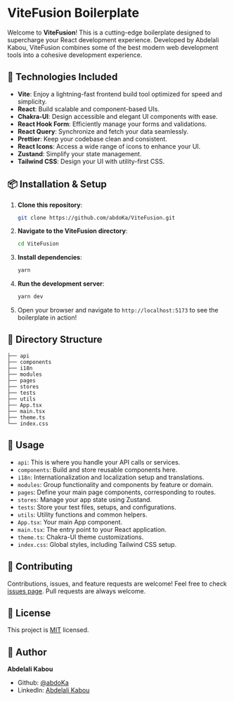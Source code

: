 
# ViteFusion Boilerplate

Welcome to **ViteFusion**! This is a cutting-edge boilerplate designed to supercharge your React development experience. Developed by Abdelali Kabou, ViteFusion combines some of the best modern web development tools into a cohesive development experience.

## 🚀 Technologies Included

- **Vite**: Enjoy a lightning-fast frontend build tool optimized for speed and simplicity.
- **React**: Build scalable and component-based UIs.
- **Chakra-UI**: Design accessible and elegant UI components with ease.
- **React Hook Form**: Efficiently manage your forms and validations.
- **React Query**: Synchronize and fetch your data seamlessly.
- **Prettier**: Keep your codebase clean and consistent.
- **React Icons**: Access a wide range of icons to enhance your UI.
- **Zustand**: Simplify your state management.
- **Tailwind CSS**: Design your UI with utility-first CSS.

## 📦 Installation & Setup

1. **Clone this repository**:

   ```bash
   git clone https://github.com/abdoKa/ViteFusion.git
   ```

2. **Navigate to the ViteFusion directory**:

   ```bash
   cd ViteFusion
   ```

3. **Install dependencies**:

   ```bash
   yarn
   ```

4. **Run the development server**:

   ```bash
   yarn dev
   ```

5. Open your browser and navigate to `http://localhost:5173` to see the boilerplate in action!

## 📁 Directory Structure

```
├── api
├── components
├── i18n
├── modules
├── pages
├── stores
├── tests
├── utils
├── App.tsx
├── main.tsx
├── theme.ts
└── index.css
```

## 🔧 Usage

- `api`: This is where you handle your API calls or services.
- `components`: Build and store reusable components here.
- `i18n`: Internationalization and localization setup and translations.
- `modules`: Group functionality and components by feature or domain.
- `pages`: Define your main page components, corresponding to routes.
- `stores`: Manage your app state using Zustand.
- `tests`: Store your test files, setups, and configurations.
- `utils`: Utility functions and common helpers.
- `App.tsx`: Your main App component.
- `main.tsx`: The entry point to your React application.
- `theme.ts`: Chakra-UI theme customizations.
- `index.css`: Global styles, including Tailwind CSS setup.

## 🤝 Contributing

Contributions, issues, and feature requests are welcome! Feel free to check [issues page](https://github.com/abdoKa/ViteFusion/issues). Pull requests are always welcome.

## 📝 License

This project is [MIT](./LICENSE) licensed.

## 🤖 Author

**Abdelali Kabou**

- Github: [@abdoKa](https://github.com/abdoKa)
- LinkedIn: [Abdelali Kabou](https://www.linkedin.com/in/abdelali-kabou-6638931b8/)
